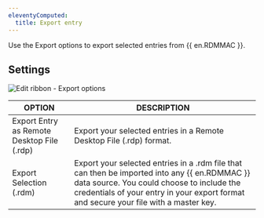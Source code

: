 ```yaml
---
eleventyComputed:
  title: Export entry
---
```

Use the Export options to export selected entries from {{ en.RDMMAC }}.

## Settings
![Edit ribbon - Export options](https://cdnweb.devolutions.net/docs/en/rdm/mac/clip10353.png)

| OPTION                                     | DESCRIPTION                                                          |
|--------------------------------------------|----------------------------------------------------------------------|
| Export Entry as Remote Desktop File (.rdp) | Export your selected entries in a Remote Desktop File (.rdp) format. |
| Export Selection (.rdm)                    | Export your selected entries in a .rdm file that can then be imported into any {{ en.RDMMAC }} data source. You could choose to include the credentials of your entry in your export format and secure your file with a master key. |

